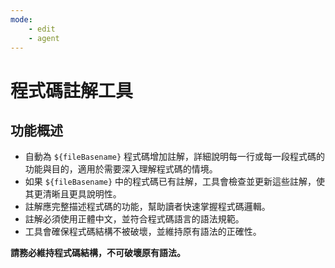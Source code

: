 ```yaml
---
mode:
    - edit
    - agent
---
```


# 程式碼註解工具

## 功能概述

- 自動為 `${fileBasename}` 程式碼增加註解，詳細說明每一行或每一段程式碼的功能與目的，適用於需要深入理解程式碼的情境。
- 如果 `${fileBasename}` 中的程式碼已有註解，工具會檢查並更新這些註解，使其更清晰且更具說明性。
- 註解應完整描述程式碼的功能，幫助讀者快速掌握程式碼邏輯。
- 註解必須使用正體中文，並符合程式碼語言的語法規範。
- 工具會確保程式碼結構不被破壞，並維持原有語法的正確性。

**請務必維持程式碼結構，不可破壞原有語法。**
